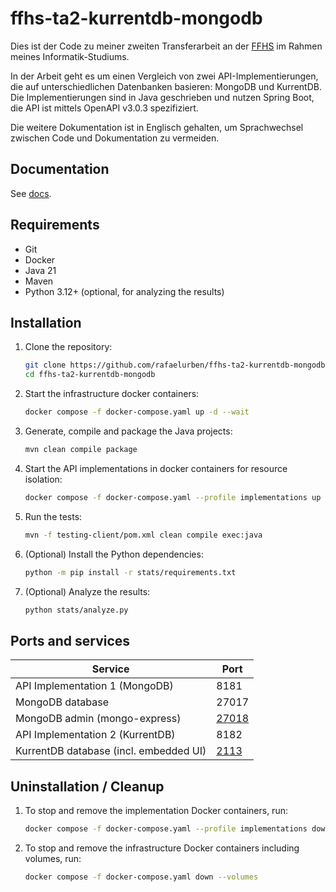 # ffhs-ta2-kurrentdb-mongodb

Dies ist der Code zu meiner zweiten Transferarbeit an der [FFHS](https://ffhs.ch) im Rahmen meines Informatik-Studiums.

In der Arbeit geht es um einen Vergleich von zwei API-Implementierungen, die auf unterschiedlichen Datenbanken basieren:
MongoDB und KurrentDB. Die Implementierungen sind in Java geschrieben und nutzen Spring Boot, die API ist mittels
OpenAPI v3.0.3 spezifiziert.

Die weitere Dokumentation ist in Englisch gehalten, um Sprachwechsel zwischen Code und Dokumentation zu vermeiden.

## Documentation

See [docs](docs/README.md).

## Requirements

- Git
- Docker
- Java 21
- Maven
- Python 3.12+ (optional, for analyzing the results)

## Installation

1. Clone the repository:
    ```bash
    git clone https://github.com/rafaelurben/ffhs-ta2-kurrentdb-mongodb.git
    cd ffhs-ta2-kurrentdb-mongodb
    ```
2. Start the infrastructure docker containers:
    ```bash
    docker compose -f docker-compose.yaml up -d --wait
    ```
3. Generate, compile and package the Java projects:
    ```bash
    mvn clean compile package
    ```
4. Start the API implementations in docker containers for resource isolation:
    ```bash
    docker compose -f docker-compose.yaml --profile implementations up -d --build --wait
    ```
5. Run the tests:
    ```bash
    mvn -f testing-client/pom.xml clean compile exec:java
    ```
6. (Optional) Install the Python dependencies:
    ```bash
    python -m pip install -r stats/requirements.txt
    ```
7. (Optional) Analyze the results:
    ```bash
    python stats/analyze.py
    ```

## Ports and services

| Service                                | Port                            |
|----------------------------------------|---------------------------------|
| API Implementation 1 (MongoDB)         | 8181                            |
| MongoDB database                       | 27017                           |
| MongoDB admin (mongo-express)          | [27018](http://localhost:27018) |
| API Implementation 2 (KurrentDB)       | 8182                            |
| KurrentDB database (incl. embedded UI) | [2113](http://localhost:2113)   |

## Uninstallation / Cleanup

1. To stop and remove the implementation Docker containers, run:
    ```bash
    docker compose -f docker-compose.yaml --profile implementations down
    ```
2. To stop and remove the infrastructure Docker containers including volumes, run:
    ```bash
    docker compose -f docker-compose.yaml down --volumes
    ```
